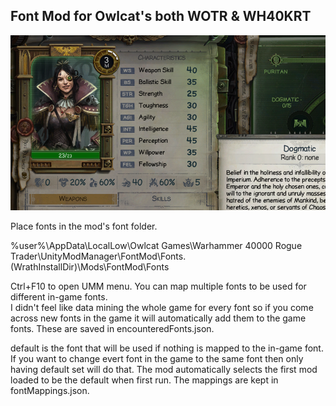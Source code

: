 ## Font Mod for Owlcat's both WOTR & WH40KRT

![screenShot](https://raw.githubusercontent.com/thehambeard/FontMod/refs/heads/master/screenShot.png)

Place fonts in the mod's font folder. 

%user%\AppData\LocalLow\Owlcat Games\Warhammer 40000 Rogue Trader\UnityModManager\FontMod\Fonts.
(WrathInstallDir)\Mods\FontMod\Fonts

Ctrl+F10 to open UMM menu.  You can map multiple fonts to be used for different in-game fonts.  
I didn't feel like data mining the whole game for every font so if you come across new fonts in the game it will automatically add them to the game fonts.  These are saved in encounteredFonts.json. 

default is the font that will be used if nothing is mapped to the in-game font. If you want to change evert font in the game to the same font then only having default set will do that.  The mod automatically selects the first mod
loaded to be the default when first run. The mappings are kept in fontMappings.json.

